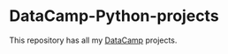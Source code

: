 # DataCamp-Python-projects

This repository has all my [DataCamp](https://www.datacamp.com/profile/mananjhaverijam) projects.
